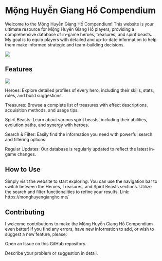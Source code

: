 <h1>Mộng Huyễn Giang Hồ Compendium</h1>
<p>Welcome to the Mộng Huyễn Giang Hồ Compendium! This website is your ultimate resource for Mộng Huyễn Giang Hồ players, providing a comprehensive database of in-game heroes, treasures, and spirit beasts. My goal is to equip players with detailed and up-to-date information to help them make informed strategic and team-building decisions.</p>
<img src="![image](https://github.com/user-attachments/assets/f832502c-db4f-4130-b0d6-12c7b1d9d5fe)"/>

<h2>Features</h2>
<img src="![Screenshot_26-6-2025_103657_monghuyengiangho me](https://github.com/user-attachments/assets/bbf019f6-f330-4756-b4b0-2bbf24aa9ed9)"/>

<p>Heroes: Explore detailed profiles of every hero, including their skills, stats, roles, and build suggestions.

Treasures: Browse a complete list of treasures with effect descriptions, acquisition methods, and usage tips.

Spirit Beasts: Learn about various spirit beasts, including their abilities, evolution paths, and synergy with heroes.

Search & Filter: Easily find the information you need with powerful search and filtering options.

Regular Updates: Our database is regularly updated to reflect the latest in-game changes.</p>

<h2>How to Use</h2>
<p>Simply visit the website to start exploring. You can use the navigation bar to switch between the Heroes, Treasures, and Spirit Beasts sections. Utilize the search and filter functionalities to refine your results.
Link: https://monghuyengiangho.me/
</p>

<h2>Contributing</h2>
<p>I welcome contributions to make the Mộng Huyễn Giang Hồ Compendium even better! If you find any errors, have new information to add, or wish to suggest a new feature, please:

Open an Issue on this GitHub repository.

Describe your problem or suggestion in detail.</p>
